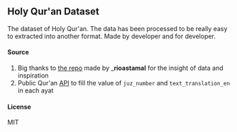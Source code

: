 ## Holy Qur'an Dataset

The dataset of Holy Qur'an. The data has been processed to be really easy to extracted into another format. Made by developer and for developer.

#### Source
1. Big thanks to [the repo](https://github.com/rioastamal/quran-json) made by ___rioastamal__ for the insight of data and inspiration 
2. Public Qur'an [API](https://github.com/rioastamal/quran-json) to fill the value of `juz_number` and `text_translation_en` in each ayat

#### License
MIT
